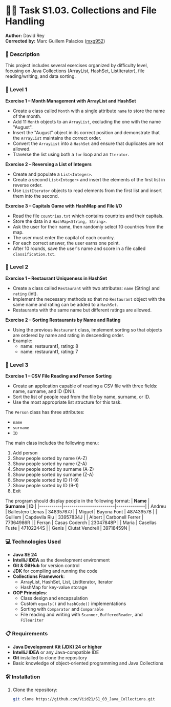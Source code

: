 # 🧑‍💻 Task S1.03. Collections and File Handling  
**Author:** David Rey  
**Corrected by:** Marc Guillem Palacios ([mxg952](https://github.com/Viid21/S1_03_Java_Collections/issues/1))  

### 📄 Description  
This project includes several exercises organized by difficulty level, focusing on Java Collections (ArrayList, HashSet, ListIterator), file reading/writing, and data sorting.

### 🔹 Level 1  

**Exercise 1 – Month Management with ArrayList and HashSet**  
- Create a class called `Month` with a single attribute `name` to store the name of the month.  
- Add 11 `Month` objects to an `ArrayList`, excluding the one with the name "August".  
- Insert the "August" object in its correct position and demonstrate that the `ArrayList` maintains the correct order.  
- Convert the `ArrayList` into a `HashSet` and ensure that duplicates are not allowed.  
- Traverse the list using both a `for` loop and an `Iterator`.

**Exercise 2 – Reversing a List of Integers**  
- Create and populate a `List<Integer>`.  
- Create a second `List<Integer>` and insert the elements of the first list in reverse order.  
- Use `ListIterator` objects to read elements from the first list and insert them into the second.

**Exercise 3 – Capitals Game with HashMap and File I/O**  
- Read the file `countries.txt` which contains countries and their capitals.  
- Store the data in a `HashMap<String, String>`.  
- Ask the user for their name, then randomly select 10 countries from the map.  
- The user must enter the capital of each country.  
- For each correct answer, the user earns one point.  
- After 10 rounds, save the user's name and score in a file called `classification.txt`.

### 🔹 Level 2  

**Exercise 1 – Restaurant Uniqueness in HashSet**  
- Create a class called `Restaurant` with two attributes: `name` (String) and `rating` (int).  
- Implement the necessary methods so that no `Restaurant` object with the same name and rating can be added to a `HashSet`.  
- Restaurants with the same name but different ratings are allowed.

**Exercise 2 – Sorting Restaurants by Name and Rating**  
- Using the previous `Restaurant` class, implement sorting so that objects are ordered by name and rating in descending order.  
- Example:  
  - name: restaurant1, rating: 8  
  - name: restaurant1, rating: 7  

### 🔹 Level 3  

**Exercise 1 – CSV File Reading and Person Sorting**  
- Create an application capable of reading a CSV file with three fields: name, surname, and ID (DNI).  
- Sort the list of people read from the file by name, surname, or ID.  
- Use the most appropriate list structure for this task.  

The `Person` class has three attributes:  
- `name`  
- `surname`  
- `ID`  

The main class includes the following menu:  
1. Add person  
2. Show people sorted by name (A-Z)  
3. Show people sorted by name (Z-A)  
4. Show people sorted by surname (A-Z)  
5. Show people sorted by surname (Z-A)  
6. Show people sorted by ID (1-9)  
7. Show people sorted by ID (9-1)  
0. Exit  

The program should display people in the following format: 
| **Name**  | **Surname**             | **ID**       |
|-----------|-------------------------|--------------|
| Andreu    | Ballestero Llenas       | 34835767J    |
| Miquel    | Bayona Font             | 48743957B    |
| Guillem   | Capdevila Riu           | 33957834J    |
| Albert    | Carbonell Ferrer        | 77364986R    |
| Ferran    | Casas Coderch           | 23047848P    |
| Maria     | Casellas Fuste          | 47102244S    |
| Genis     | Ciutat Vendrell         | 39718459N    |

### 💻 Technologies Used  
- **Java SE 24**  
- **IntelliJ IDEA** as the development environment  
- **Git & GitHub** for version control  
- **JDK** for compiling and running the code  
- **Collections Framework**:  
  - ArrayList, HashSet, List, ListIterator, Iterator  
  - HashMap for key-value storage  
- **OOP Principles**:  
  - Class design and encapsulation  
  - Custom `equals()` and `hashCode()` implementations  
  - Sorting with `Comparator` and `Comparable`  
  - File reading and writing with `Scanner`, `BufferedReader`, and `FileWriter`  

### 📋 Requirements  
- **Java Development Kit (JDK) 24 or higher**  
- **IntelliJ IDEA** or any Java-compatible IDE  
- **Git** installed to clone the repository  
- Basic knowledge of object-oriented programming and Java Collections  

### 🛠️ Installation  
1. Clone the repository:  
   ```bash
   git clone https://github.com/Viid21/S1_03_Java_Collections.git

